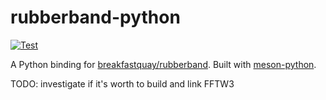 # rubberband-python

[![Test](https://github.com/gau-nernst/rubberband-python/actions/workflows/test.yml/badge.svg)](https://github.com/gau-nernst/rubberband-python/actions/workflows/test.yml)

A Python binding for [breakfastquay/rubberband](https://github.com/breakfastquay/rubberband). Built with [meson-python](https://github.com/mesonbuild/meson-python).

TODO: investigate if it's worth to build and link FFTW3
